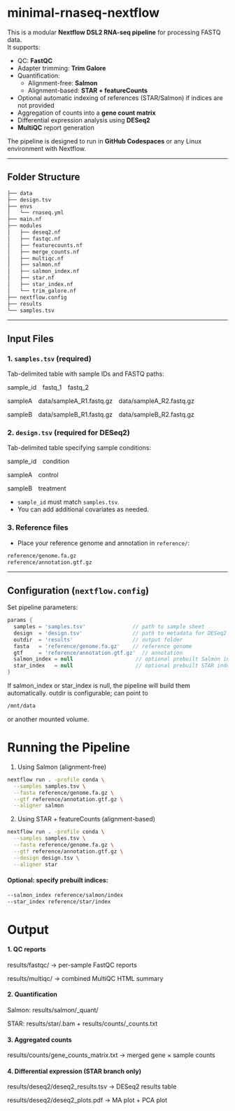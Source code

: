 # minimal-rnaseq-nextflow


This is a modular **Nextflow DSL2 RNA-seq pipeline** for processing FASTQ data.  
It supports:

- QC: **FastQC**  
- Adapter trimming: **Trim Galore**  
- Quantification:
  - Alignment-free: **Salmon**
  - Alignment-based: **STAR + featureCounts**  
- Optional automatic indexing of references (STAR/Salmon) if indices are not provided  
- Aggregation of counts into a **gene count matrix**  
- Differential expression analysis using **DESeq2**  
- **MultiQC** report generation

The pipeline is designed to run in **GitHub Codespaces** or any Linux environment with Nextflow.

---

## Folder Structure

```bash
├── data
├── design.tsv
├── envs
│   └── rnaseq.yml
├── main.nf
├── modules
│   ├── deseq2.nf
│   ├── fastqc.nf
│   ├── featurecounts.nf
│   ├── merge_counts.nf
│   ├── multiqc.nf
│   ├── salmon.nf
│   ├── salmon_index.nf
│   ├── star.nf
│   ├── star_index.nf
│   └── trim_galore.nf
├── nextflow.config
├── results
└── samples.tsv
```


---

## Input Files

### 1. `samples.tsv` (required)

Tab-delimited table with sample IDs and FASTQ paths:


sample_id&emsp;fastq_1&emsp;fastq_2  

sampleA&emsp;data/sampleA_R1.fastq.gz&emsp;data/sampleA_R2.fastq.gz 

sampleB&emsp;data/sampleB_R1.fastq.gz&emsp;data/sampleB_R2.fastq.gz


### 2. `design.tsv` (required for DESeq2)

Tab-delimited table specifying sample conditions:

sample_id&emsp;condition 

sampleA&emsp;control 

sampleB&emsp;treatment


- `sample_id` must match `samples.tsv`.
- You can add additional covariates as needed.

### 3. Reference files

- Place your reference genome and annotation in `reference/`:

```bash
reference/genome.fa.gz
reference/annotation.gtf.gz
````


---

## Configuration (`nextflow.config`)

Set pipeline parameters:

```groovy
params {
  samples = 'samples.tsv'               // path to sample sheet
  design  = 'design.tsv'                // path to metadata for DESeq2
  outdir  = 'results'                   // output folder
  fasta   = 'reference/genome.fa.gz'    // reference genome
  gtf     = 'reference/annotation.gtf.gz'  // annotation
  salmon_index = null                    // optional prebuilt Salmon index
  star_index   = null                    // optional prebuilt STAR index
}
```

If salmon_index or star_index is null, the pipeline will build them automatically.
outdir is configurable; can point to 
```bash 
/mnt/data
``` 
or another mounted volume.

# Running the Pipeline

1. Using Salmon (alignment-free)

```bash
nextflow run . -profile conda \
  --samples samples.tsv \
  --fasta reference/genome.fa.gz \
  --gtf reference/annotation.gtf.gz \
  --aligner salmon
```

2. Using STAR + featureCounts (alignment-based)

```bash
nextflow run . -profile conda \
  --samples samples.tsv \
  --fasta reference/genome.fa.gz \
  --gtf reference/annotation.gtf.gz \
  --design design.tsv \
  --aligner star
```

#### Optional: specify prebuilt indices:

```bash
--salmon_index reference/salmon/index
--star_index reference/star/index
```

# Output
#### 1. QC reports

results/fastqc/ → per-sample FastQC reports

results/multiqc/ → combined MultiQC HTML summary

#### 2. Quantification

Salmon: results/salmon/<sample>_quant/

STAR: results/star/<sample>.bam + results/counts/<sample>_counts.txt

#### 3. Aggregated counts

results/counts/gene_counts_matrix.txt → merged gene × sample counts

#### 4. Differential expression (STAR branch only)

results/deseq2/deseq2_results.tsv → DESeq2 results table

results/deseq2/deseq2_plots.pdf → MA plot + PCA plot